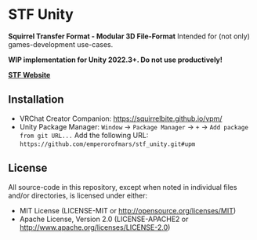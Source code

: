 # STF Unity

**Squirrel Transfer Format - Modular 3D File-Format**
Intended for (not only) games-development use-cases.

**WIP implementation for Unity 2022.3+. Do not use productively!**

**[STF Website](https://docs.stfform.at/)**

## Installation
* VRChat Creator Companion: https://squirrelbite.github.io/vpm/
* Unity Package Manager: `Window` -> `Package Manager` -> `+` -> `Add package from git URL...`
Add the following URL: `https://github.com/emperorofmars/stf_unity.git#upm`

## License
All source-code in this repository, except when noted in individual files and/or directories, is licensed under either:

* MIT License (LICENSE-MIT or <http://opensource.org/licenses/MIT>)
* Apache License, Version 2.0 (LICENSE-APACHE2 or <http://www.apache.org/licenses/LICENSE-2.0>)
